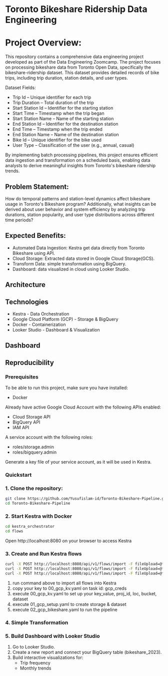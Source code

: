 # Toronto Bikeshare Ridership Data Engineering

# Project Overview:

This repository contains a comprehensive data engineering project developed as part of the Data Engineering Zoomcamp. The project focuses on processing bikeshare data from Toronto Open Data, specifically the bikeshare-ridership dataset. This dataset provides detailed records of bike trips, including trip duration, station details, and user types.

Dataset Fields:

- Trip Id – Unique identifier for each trip
- Trip Duration – Total duration of the trip
- Start Station Id – Identifier for the starting station
- Start Time – Timestamp when the trip began
- Start Station Name – Name of the starting station
- End Station Id – Identifier for the destination station
- End Time – Timestamp when the trip ended
- End Station Name – Name of the destination station
- Bike Id – Unique identifier for the bike used
- User Type – Classification of the user (e.g., annual, casual)

By implementing batch processing pipelines, this project ensures efficient data ingestion and transformation on a scheduled basis, enabling data analysts to derive meaningful insights from Toronto's bikeshare ridership trends.

## Problem Statement:

How do temporal patterns and station-level dynamics affect bikeshare usage in Toronto's Bikeshare program? Additionally, what insights can be derived about user behavior and system efficiency by analyzing trip durations, station popularity, and user type distributions across different time periods?

## Expected Benefits:

- Automated Data Ingestion: Kestra get data directly from Toronto Bikeshare using API.
- Cloud Storage: Extracted data stored in Google Cloud Storage(GCS).
- Transform Data: simple transformation using BigQuery.
- Dashboard: data visualized in cloud using Looker Studio.

## Architecture

## Technologies

- Kestra - Data Orchestration
- Google Cloud Platform (GCP) - Storage & BigQuery
- Docker - Containerization
- Looker Studio - Dashboard & Visualization

## Dashboard

## Reproducibility

### Prerequisites

To be able to run this project, make sure you have installed:

- Docker

Already have active Google Cloud Account with the following APIs enabled:

- Cloud Storage API
- BigQuery API
- IAM API

A service account with the following roles:

- roles/storage.admin
- roles/bigquery.admin

Generate a key file of your service account, as it will be used in Kestra.

### Quickstart

### 1. Clone the repository:

```bash
git clone https://github.com/Yusufislam-id/Toronto-Bikeshare-Pipeline.git
cd Toronto-Bikeshare-Pipeline
```

### 2. Start Kestra with Docker

```bash
cd kestra_orchestrator
cd flows
```

Open http://localhost:8080 on your browser to access Kestra

### 3. Create and Run Kestra flows

```bash
curl -X POST http://localhost:8080/api/v1/flows/import -F fileUpload=@flows/00_gcp_kv.yaml
curl -X POST http://localhost:8080/api/v1/flows/import -F fileUpload=@flows/01_gcp_setup.yaml
curl -X POST http://localhost:8080/api/v1/flows/import -F fileUpload=@flows/02_gcp_bikeshare.yaml
```

1. run command above to import all flows into Kestra
2. copy your key to 00_gcp_kv.yaml on task id: gcp_creds
3. execute 00_gcp_kv.yaml to set up your key_value, proj_id, loc, bucket, dataset
4. execute 01_gcp_setup.yaml to create storage & dataset
5. execute 02_gcp_bikeshare.yaml to run the pipeline

### 4. Simple Transformation

### 5. Build Dashboard with Looker Studio

1. Go to Looker Studio.
2. Create a new report and connect your BigQuery table (bikeshare_2023).
3. Build interactive visualizations for:
   - Trip frequency
   - Monthly trends
